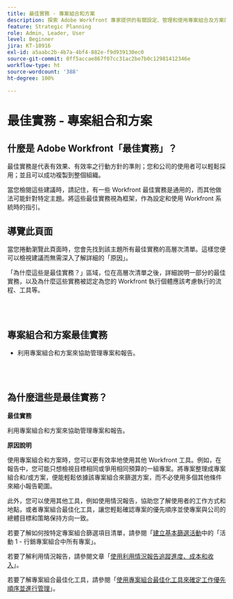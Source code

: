 ```yaml
---
title: 最佳實務 - 專案組合和方案
description: 探索 Adobe Workfront 專家提供的有關設定、管理和使用專案組合及方案的最佳實務建議。
feature: Strategic Planning
role: Admin, Leader, User
level: Beginner
jira: KT-10916
exl-id: a5aabc2b-4b7a-4bf4-882e-f9d939130ec0
source-git-commit: 0ff5accae867f07cc31ac2be7b0c12981412346e
workflow-type: ht
source-wordcount: '388'
ht-degree: 100%

---
```


# 最佳實務 - 專案組合和方案

## 什麼是 Adobe Workfront「最佳實務」？

最佳實務是代表有效果、有效率之行動方針的準則；您和公司的使用者可以輕鬆採用；並且可以成功複製到整個組織。

當您檢閱這些建議時，請記住，有一些 Workfront 最佳實務是通用的，而其他做法可能針對特定主題。將這些最佳實務視為框架，作為設定和使用 Workfront 系統時的指引。

## 導覽此頁面

當您捲動瀏覽此頁面時，您會先找到該主題所有最佳實務的高層次清單。這樣您便可以檢視建議而無需深入了解詳細的「原因」。

「為什麼這些是最佳實務？」區域，位在高層次清單之後，詳細說明一部分的最佳實務，以及為什麼這些實務被認定為您的 Workfront 執行個體應該考慮執行的流程、工具等。

</br>
</br>

## 專案組合和方案最佳實務

* 利用專案組合和方案來協助管理專案和報告。

</br>
</br>

## 為什麼這些是最佳實務？

**最佳實務**

利用專案組合和方案來協助管理專案和報告。

**原因說明**

使用專案組合和方案時，您可以更有效率地使用其他 Workfront 工具。例如，在報告中，您可能只想檢視目標相同或爭用相同預算的一組專案。將專案整理成專案組合和/或方案，便能輕鬆依據該專案組合來篩選方案，而不必使用多個其他條件來縮小報告範圍。

此外，您可以使用其他工具，例如使用情況報告，協助您了解使用者的工作方式和地點，或者專案組合最佳化工具，讓您輕鬆確認專案的優先順序並使專案與公司的總體目標和策略保持方向一致。

若要了解如何按特定專案組合篩選項目清單，請參閱「[建立基本篩選活動](https://experienceleague.adobe.com/docs/workfront-learn/tutorials-workfront/reporting/basic-reporting/create-a-basic-filter-activity.html)中的「活動 1 - 行銷專案組合中所有專案」。

若要了解利用情況報告，請參閱文章「[使用利用情況報告追蹤進度、成本和收入](https://experienceleague.adobe.com/docs/workfront/using/manage-resources/resource-utilization/view-utilization-information.html?lang=zh-Hant#track-progress-cost-and-revenue-with-the-utilization-report)」。

若要了解專案組合最佳化工具，請參閱「[使用專案組合最佳化工具來確定工作優先順序並進行管理](https://experienceleague.adobe.com/docs/workfront-learn/tutorials-workfront/manage-work/portfolios/prioritize-and-manage-work-with-portfolios.html)」。
